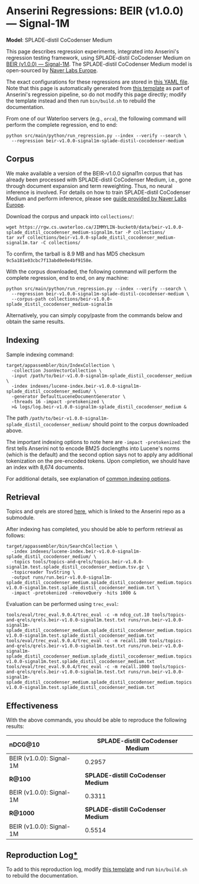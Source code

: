 # Anserini Regressions: BEIR (v1.0.0) &mdash; Signal-1M 

**Model**: SPLADE-distil CoCodenser Medium

This page describes regression experiments, integrated into Anserini's regression testing framework, using SPLADE-distil CoCodenser Medium on [BEIR (v1.0.0) &mdash; Signal-1M](http://beir.ai/).
The SPLADE-distil CoCodenser Medium model is open-sourced by [Naver Labs Europe](https://europe.naverlabs.com/research/machine-learning-and-optimization/splade-models).

The exact configurations for these regressions are stored in [this YAML file](../src/main/resources/regression/beir-v1.0.0-signal1m-splade-distil-cocodenser-medium.yaml).
Note that this page is automatically generated from [this template](../src/main/resources/docgen/templates/beir-v1.0.0-signal1m-splade-distil-cocodenser-medium.template) as part of Anserini's regression pipeline, so do not modify this page directly; modify the template instead and then run `bin/build.sh` to rebuild the documentation.

From one of our Waterloo servers (e.g., `orca`), the following command will perform the complete regression, end to end:

```
python src/main/python/run_regression.py --index --verify --search \
  --regression beir-v1.0.0-signal1m-splade-distil-cocodenser-medium
```

## Corpus

We make available a version of the BEIR-v1.0.0 signal1m corpus that has already been processed with SPLADE-distil CoCodenser Medium, i.e., gone through document expansion and term reweighting.
Thus, no neural inference is involved.
For details on how to train SPLADE-distil CoCodenser Medium and perform inference, please see [guide provided by Naver Labs Europe](https://github.com/naver/splade/tree/main/anserini_evaluation).

Download the corpus and unpack into `collections/`:

```
wget https://rgw.cs.uwaterloo.ca/JIMMYLIN-bucket0/data/beir-v1.0.0-splade_distil_cocodenser_medium-signal1m.tar -P collections/
tar xvf collections/beir-v1.0.0-splade_distil_cocodenser_medium-signal1m.tar -C collections/
```

To confirm, the tarball is 8.9 MB and has MD5 checksum `9c5a181e03cbc7f13abd0e0e4bf9158e`.

With the corpus downloaded, the following command will perform the complete regression, end to end, on any machine:

```
python src/main/python/run_regression.py --index --verify --search \
  --regression beir-v1.0.0-signal1m-splade-distil-cocodenser-medium \
  --corpus-path collections/beir-v1.0.0-splade_distil_cocodenser_medium-signal1m
```

Alternatively, you can simply copy/paste from the commands below and obtain the same results.

## Indexing

Sample indexing command:

```
target/appassembler/bin/IndexCollection \
  -collection JsonVectorCollection \
  -input /path/to/beir-v1.0.0-signal1m-splade_distil_cocodenser_medium \
  -index indexes/lucene-index.beir-v1.0.0-signal1m-splade_distil_cocodenser_medium/ \
  -generator DefaultLuceneDocumentGenerator \
  -threads 16 -impact -pretokenized \
  >& logs/log.beir-v1.0.0-signal1m-splade_distil_cocodenser_medium &
```

The path `/path/to/beir-v1.0.0-signal1m-splade_distil_cocodenser_medium/` should point to the corpus downloaded above.

The important indexing options to note here are `-impact -pretokenized`: the first tells Anserini not to encode BM25 doclengths into Lucene's norms (which is the default) and the second option says not to apply any additional tokenization on the pre-encoded tokens.
Upon completion, we should have an index with 8,674 documents.

For additional details, see explanation of [common indexing options](common-indexing-options.md).

## Retrieval

Topics and qrels are stored [here](https://github.com/castorini/anserini-tools/tree/master/topics-and-qrels), which is linked to the Anserini repo as a submodule.

After indexing has completed, you should be able to perform retrieval as follows:

```
target/appassembler/bin/SearchCollection \
  -index indexes/lucene-index.beir-v1.0.0-signal1m-splade_distil_cocodenser_medium/ \
  -topics tools/topics-and-qrels/topics.beir-v1.0.0-signal1m.test.splade_distil_cocodenser_medium.tsv.gz \
  -topicreader TsvString \
  -output runs/run.beir-v1.0.0-signal1m-splade_distil_cocodenser_medium.splade_distil_cocodenser_medium.topics.beir-v1.0.0-signal1m.test.splade_distil_cocodenser_medium.txt \
  -impact -pretokenized -removeQuery -hits 1000 &
```

Evaluation can be performed using `trec_eval`:

```
tools/eval/trec_eval.9.0.4/trec_eval -c -m ndcg_cut.10 tools/topics-and-qrels/qrels.beir-v1.0.0-signal1m.test.txt runs/run.beir-v1.0.0-signal1m-splade_distil_cocodenser_medium.splade_distil_cocodenser_medium.topics.beir-v1.0.0-signal1m.test.splade_distil_cocodenser_medium.txt
tools/eval/trec_eval.9.0.4/trec_eval -c -m recall.100 tools/topics-and-qrels/qrels.beir-v1.0.0-signal1m.test.txt runs/run.beir-v1.0.0-signal1m-splade_distil_cocodenser_medium.splade_distil_cocodenser_medium.topics.beir-v1.0.0-signal1m.test.splade_distil_cocodenser_medium.txt
tools/eval/trec_eval.9.0.4/trec_eval -c -m recall.1000 tools/topics-and-qrels/qrels.beir-v1.0.0-signal1m.test.txt runs/run.beir-v1.0.0-signal1m-splade_distil_cocodenser_medium.splade_distil_cocodenser_medium.topics.beir-v1.0.0-signal1m.test.splade_distil_cocodenser_medium.txt
```

## Effectiveness

With the above commands, you should be able to reproduce the following results:

| **nDCG@10**                                                                                                  | **SPLADE-distill CoCodenser Medium**|
|:-------------------------------------------------------------------------------------------------------------|-----------|
| BEIR (v1.0.0): Signal-1M                                                                                     | 0.2957    |
| **R@100**                                                                                                    | **SPLADE-distill CoCodenser Medium**|
| BEIR (v1.0.0): Signal-1M                                                                                     | 0.3311    |
| **R@1000**                                                                                                   | **SPLADE-distill CoCodenser Medium**|
| BEIR (v1.0.0): Signal-1M                                                                                     | 0.5514    |


## Reproduction Log[*](reproducibility.md)

To add to this reproduction log, modify [this template](../src/main/resources/docgen/templates/beir-v1.0.0-signal1m-splade-distil-cocodenser-medium.template) and run `bin/build.sh` to rebuild the documentation.
